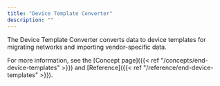 ```yaml
---
title: "Device Template Converter"
description: ""
---
```


The Device Template Converter converts data to device templates for migrating networks and importing vendor-specific data.

<!--more-->

For more information, see the [Concept page]({{< ref "/concepts/end-device-templates" >}}) and [Reference]({{< ref "/reference/end-device-templates" >}}).
